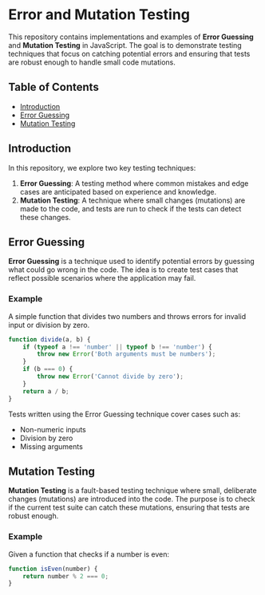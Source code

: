 # Error and Mutation Testing

This repository contains implementations and examples of **Error Guessing** and **Mutation Testing** in JavaScript. The goal is to demonstrate testing techniques that focus on catching potential errors and ensuring that tests are robust enough to handle small code mutations.

## Table of Contents
- [Introduction](#introduction)
- [Error Guessing](#error-guessing)
- [Mutation Testing](#mutation-testing)

## Introduction
In this repository, we explore two key testing techniques:
1. **Error Guessing**: A testing method where common mistakes and edge cases are anticipated based on experience and knowledge.
2. **Mutation Testing**: A technique where small changes (mutations) are made to the code, and tests are run to check if the tests can detect these changes.

## Error Guessing
**Error Guessing** is a technique used to identify potential errors by guessing what could go wrong in the code. The idea is to create test cases that reflect possible scenarios where the application may fail.

### Example
A simple function that divides two numbers and throws errors for invalid input or division by zero.

```javascript
function divide(a, b) {
    if (typeof a !== 'number' || typeof b !== 'number') {
        throw new Error('Both arguments must be numbers');
    }
    if (b === 0) {
        throw new Error('Cannot divide by zero');
    }
    return a / b;
}
```

Tests written using the Error Guessing technique cover cases such as:
- Non-numeric inputs
- Division by zero
- Missing arguments

## Mutation Testing
**Mutation Testing** is a fault-based testing technique where small, deliberate changes (mutations) are introduced into the code. The purpose is to check if the current test suite can catch these mutations, ensuring that tests are robust enough.

### Example
Given a function that checks if a number is even:
```javascript
function isEven(number) {
    return number % 2 === 0;
}
```